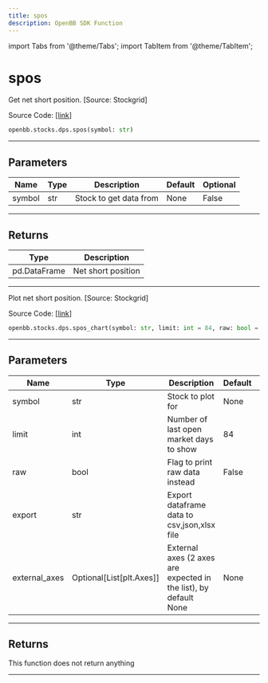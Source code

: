 ```yaml
---
title: spos
description: OpenBB SDK Function
---
```


import Tabs from '@theme/Tabs';
import TabItem from '@theme/TabItem';

# spos

<Tabs>
<TabItem value="model" label="Model" default>

Get net short position. [Source: Stockgrid]

Source Code: [[link](https://github.com/OpenBB-finance/OpenBBTerminal/tree/main/openbb_terminal/stocks/dark_pool_shorts/stockgrid_model.py#L165)]

```python
openbb.stocks.dps.spos(symbol: str)
```

---

## Parameters

| Name | Type | Description | Default | Optional |
| ---- | ---- | ----------- | ------- | -------- |
| symbol | str | Stock to get data from | None | False |


---

## Returns

| Type | Description |
| ---- | ----------- |
| pd.DataFrame | Net short position |
---

</TabItem>
<TabItem value="view" label="Chart">

Plot net short position. [Source: Stockgrid]

Source Code: [[link](https://github.com/OpenBB-finance/OpenBBTerminal/tree/main/openbb_terminal/stocks/dark_pool_shorts/stockgrid_view.py#L247)]

```python
openbb.stocks.dps.spos_chart(symbol: str, limit: int = 84, raw: bool = False, export: str = "", external_axes: Optional[List[matplotlib.axes._axes.Axes]] = None)
```

---

## Parameters

| Name | Type | Description | Default | Optional |
| ---- | ---- | ----------- | ------- | -------- |
| symbol | str | Stock to plot for | None | False |
| limit | int | Number of last open market days to show | 84 | True |
| raw | bool | Flag to print raw data instead | False | True |
| export | str | Export dataframe data to csv,json,xlsx file |  | True |
| external_axes | Optional[List[plt.Axes]] | External axes (2 axes are expected in the list), by default None | None | True |


---

## Returns

This function does not return anything

---

</TabItem>
</Tabs>
